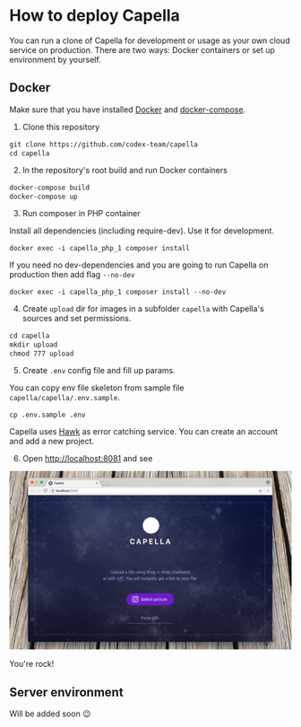 # How to deploy Capella

You can run a clone of Capella for development or usage as your own cloud service on production. There are two ways: Docker containers or set up environment by yourself.

## Docker

Make sure that you have installed [Docker](https://docs.docker.com/install/) and [docker-compose](https://docs.docker.com/compose/).

1. Clone this repository

```shell
git clone https://github.com/codex-team/capella
cd capella
```

2. In the repository's root build and run Docker containers

```shell
docker-compose build
docker-compose up
```

3. Run composer in PHP container 

Install all dependencies (including require-dev). Use it for development.

```shell
docker exec -i capella_php_1 composer install
```

If you need no dev-dependencies and you are going to run Capella on production then add flag `--no-dev`

```shell
docker exec -i capella_php_1 composer install --no-dev
```

4. Create `upload` dir for images in a subfolder `capella` with Capella's sources and set permissions.

```shell
cd capella
mkdir upload
chmod 777 upload
```

5. Create `.env` config file and fill up params.

You can copy env file skeleton from sample file `capella/capella/.env.sample`.

```shell
cp .env.sample .env
```

Capella uses [Hawk](https://hawk.so) as error catching service. You can create an account and add a new project.

6. Open [http://localhost:8081](http://localhost:8081) and see

![](assets/capella-localhost.jpeg)

You're rock!

## Server environment

Will be added soon :wink:

<!--
### Requirements
- Nginx
- PHP 5.6
- Memcached
- curl
- composer
- git
- imagemagick

- php-memcached
- php-mbstring
- php-curl
- php-imagick
- php5.6-curl

- clone
- create nginx config
- run composer 
- ln -s tools/install.php ./
- mkdir upload; chmod 777 upload
- apt-get install -y libmagickwand-dev imagemagick
- install php modules
- service php5.6-fpm reload
-->